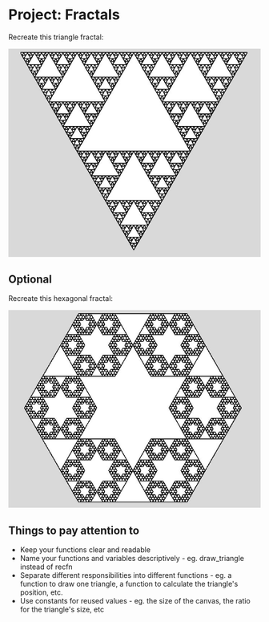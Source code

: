 # Project: Fractals
Recreate this triangle fractal:

![triangle_fractal](1.jpg)

## Optional
Recreate this hexagonal fractal:

![hexagonal fractal](2.jpg)

## Things to pay attention to
- Keep your functions clear and readable
- Name your functions and variables descriptively - eg. draw_triangle instead of recfn
- Separate different responsibilities into different functions -
eg. a function to draw one triangle, a function to calculate the triangle's position, etc.
- Use constants for reused values - eg. the size of the canvas, the ratio for the triangle's size, etc
